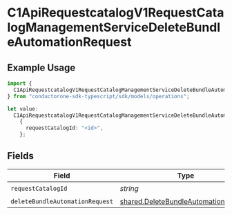 # C1ApiRequestcatalogV1RequestCatalogManagementServiceDeleteBundleAutomationRequest

## Example Usage

```typescript
import {
  C1ApiRequestcatalogV1RequestCatalogManagementServiceDeleteBundleAutomationRequest,
} from "conductorone-sdk-typescript/sdk/models/operations";

let value:
  C1ApiRequestcatalogV1RequestCatalogManagementServiceDeleteBundleAutomationRequest =
    {
      requestCatalogId: "<id>",
    };
```

## Fields

| Field                                                                                               | Type                                                                                                | Required                                                                                            | Description                                                                                         |
| --------------------------------------------------------------------------------------------------- | --------------------------------------------------------------------------------------------------- | --------------------------------------------------------------------------------------------------- | --------------------------------------------------------------------------------------------------- |
| `requestCatalogId`                                                                                  | *string*                                                                                            | :heavy_check_mark:                                                                                  | N/A                                                                                                 |
| `deleteBundleAutomationRequest`                                                                     | [shared.DeleteBundleAutomationRequest](../../../sdk/models/shared/deletebundleautomationrequest.md) | :heavy_minus_sign:                                                                                  | N/A                                                                                                 |